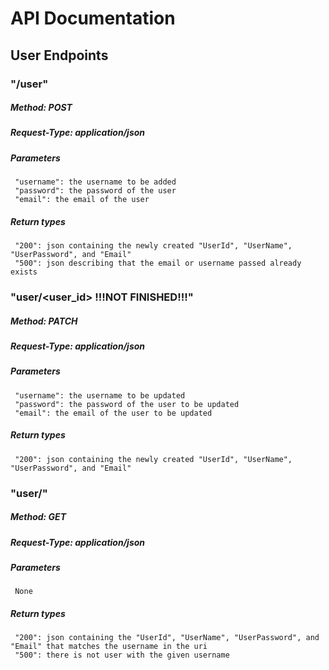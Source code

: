 # API Documentation
## User Endpoints
### "/user"
#####    Method: POST
#####    Request-Type: application/json
#####    Parameters
     "username": the username to be added
     "password": the password of the user
     "email": the email of the user
#####    Return types
     "200": json containing the newly created "UserId", "UserName", "UserPassword", and "Email"
     "500": json describing that the email or username passed already exists
### "user/<user_id> !!!NOT FINISHED!!!"
#####    Method: PATCH
#####    Request-Type: application/json
#####    Parameters
     "username": the username to be updated
     "password": the password of the user to be updated
     "email": the email of the user to be updated
#####    Return types
     "200": json containing the newly created "UserId", "UserName", "UserPassword", and "Email"
### "user/<username>"
#####    Method: GET
#####    Request-Type: application/json
#####    Parameters
     None
#####    Return types
     "200": json containing the "UserId", "UserName", "UserPassword", and "Email" that matches the username in the uri
     "500": there is not user with the given username